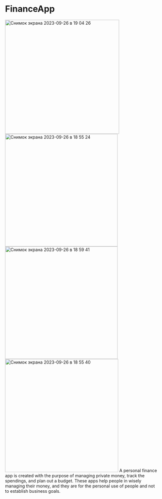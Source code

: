 # FinanceApp
<img width="376" alt="Снимок экрана 2023-09-26 в 19 04 26" src="https://github.com/IlyaGoryaev/FinanceApp/assets/129415721/9091633a-5260-4fc3-9a3f-835cc24ec93c">
<img width="371" alt="Снимок экрана 2023-09-26 в 18 55 24" src="https://github.com/IlyaGoryaev/FinanceApp/assets/129415721/a6dcc014-7298-448c-81e1-3c4ced552e9b">
<img width="371" alt="Снимок экрана 2023-09-26 в 18 59 41" src="https://github.com/IlyaGoryaev/FinanceApp/assets/129415721/cf332e46-ba99-4dd4-8ae3-d18b357e48bd">
<img width="373" alt="Снимок экрана 2023-09-26 в 18 55 40" src="https://github.com/IlyaGoryaev/FinanceApp/assets/129415721/bdda7ec9-c68f-4b0f-acea-9ddbcb5362a4">
A personal finance app is created with the purpose of managing private money, track the spendings, and plan out a budget. These apps help people in wisely managing their money, and they are for the personal use of people and not to establish business goals.
